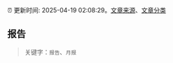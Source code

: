 :alarm_clock: 更新时间: 2025-04-19 02:08:29。[文章来源](/README.md)、[文章分类](/TAGS.md)

## 报告


> 关键字：`报告`、`月报`



